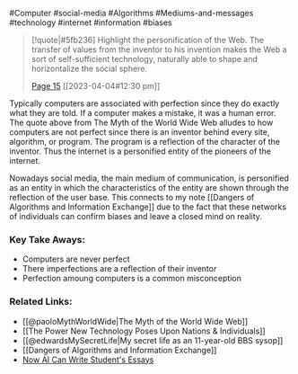 #Computer #social-media #Algorithms #Mediums-and-messages #technology #internet #information #biases 
> [!quote|#5fb236] Highlight
> the personification of the Web. The transfer of values from the inventor to his invention makes the Web a sort of self-sufficient technology, naturally able to shape and horizontalize the social sphere.
>
> [Page 15](zotero://open-pdf/library/items/SBPQ9XCC?page=15) [[2023-04-04#12:30 pm]]

Typically computers are associated with perfection since they do exactly what they are told. If a computer makes a mistake, it was a human error. The quote above from The Myth of the World Wide Web alludes to how computers are not perfect since there is an inventor behind every site, algorithm, or program. The program is a reflection of the character of the inventor. Thus the internet is a personified entity of the pioneers of the internet. 

Nowadays social media, the main medium of communication, is personified as an entity in which the characteristics of the entity are shown through the reflection of the user base. This connects to my note [[Dangers of Algorithms and Information Exchange]] due to the fact that these networks of individuals can confirm biases and leave a closed mind on reality.

### Key Take Aways:
* Computers are never perfect
* There imperfections are a reflection of their inventor
* Perfection amoung computers is a common misconception

### Related Links:
* [[@paoloMythWorldWide|The Myth of the World Wide Web]]
* [[The Power New Technology Poses Upon Nations & Individuals]]
* [[@edwardsMySecretLife|My secret life as an 11-year-old BBS sysop]]
* [[Dangers of Algorithms and Information Exchange]]
* [Now AI Can Write Student's Essays](https://probablyanxious.github.io/hist1900-memex/Source%20Notes/Now%20AI%20Can%20Write%20Students%27%20Essays/)